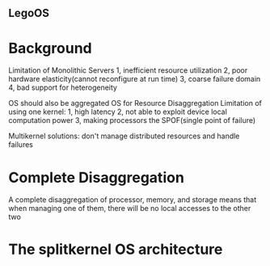 ## LegoOS

# Background
Limitation of Monolithic Servers
1, inefficient resource utilization
2, poor hardware elasticity(cannot reconfigure at run time)
3, coarse failure domain
4, bad support for heterogeneity

OS should also be aggregated
OS for Resource Disaggregation
Limitation of using one kernel: 
1, high latency
2, not able to exploit device local computation power
3, making processors the SPOF(single point of failure)

Multikernel solutions:
don't manage distributed resources and handle failures

# Complete Disaggregation

A complete disaggregation of processor, memory, and
storage means that when managing one of them, there
will be no local accesses to the other two

# The splitkernel OS architecture